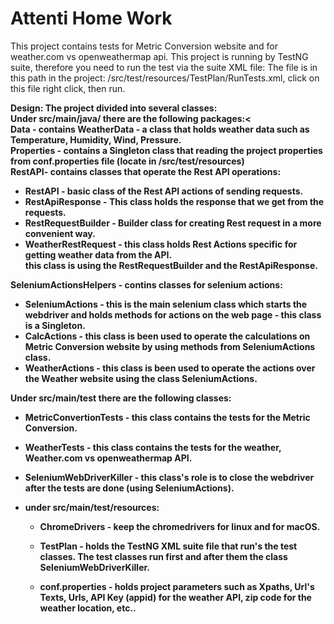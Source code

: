 # Attenti Home Work
This project contains tests for Metric Conversion website and for weather.com vs openweathermap api.
This project is running by TestNG suite, therefore you need to run the test via the suite XML file:
The file is in this path in the project: /src/test/resources/TestPlan/RunTests.xml, click on this file right click, then run.

<b>Design:<b>
The project divided into several classes:<br>
<b>Under src/main/java/ there are the following packages:</b><<br>
<b>Data</b> - contains WeatherData - a class that holds weather data such as Temperature, Humidity, Wind, Pressure.<br>
<b>Properties</b> - contains a Singleton class that reading the project properties from conf.properties file (locate in /src/test/resources)<br>
<b>RestAPI- contains classes that operate the Rest API operations:</b> 
 * RestAPI - basic class of the Rest API actions of sending requests.
 * RestApiResponse - This class holds the response that we get from the requests.
 * RestRequestBuilder - Builder class for creating Rest request in a more convenient way.
 * WeatherRestRequest - this class holds Rest Actions specific for getting weather data from the API.<br>
   this class is using the RestRequestBuilder and the RestApiResponse.<br>

<b>SeleniumActionsHelpers - contins classes for selenium actions:</b> 
 * SeleniumActions - this is the main selenium class which starts the webdriver and holds 
   methods for actions on the web page - this class is a Singleton.<br>
 * CalcActions - this class is been used to operate the calculations on Metric Conversion website by using methods from SeleniumActions class.<br>
 * WeatherActions - this class is been used to operate the actions over the Weather website using the class SeleniumActions.

<b>Under src/main/test there are the following classes:</b>
 * MetricConvertionTests - this class contains the tests for the Metric Conversion.
 * WeatherTests - this class contains the tests for the weather, Weather.com vs openweathermap API.
 * SeleniumWebDriverKiller - this class's role is to close the webdriver after the tests are done (using SeleniumActions).
 
 * under src/main/test/resources:
   * ChromeDrivers - keep the chromedrivers for linux and for macOS.
   * TestPlan - holds the TestNG XML suite file that run's the test classes.
       The test classes run first and after them the class SeleniumWebDriverKiller.
    
   * conf.properties - holds project parameters such as Xpaths, Url's Texts, Urls, API Key (appid) for the weather API, zip code for the weather location, etc..<br>
   
 
 


